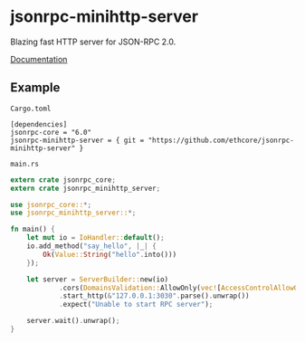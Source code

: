 # jsonrpc-minihttp-server
Blazing fast HTTP server for JSON-RPC 2.0.

[Documentation](http://ethcore.github.io/jsonrpc/jsonrpc_http_server/index.html)

## Example

`Cargo.toml`

```
[dependencies]
jsonrpc-core = "6.0"
jsonrpc-minihttp-server = { git = "https://github.com/ethcore/jsonrpc-minihttp-server" }
```

`main.rs`

```rust
extern crate jsonrpc_core;
extern crate jsonrpc_minihttp_server;

use jsonrpc_core::*;
use jsonrpc_minihttp_server::*;

fn main() {
    let mut io = IoHandler::default();
    io.add_method("say_hello", |_| {
		Ok(Value::String("hello".into()))
	});

    let server = ServerBuilder::new(io)
			.cors(DomainsValidation::AllowOnly(vec![AccessControlAllowOrigin::Null]))
			.start_http(&"127.0.0.1:3030".parse().unwrap())
			.expect("Unable to start RPC server");

	server.wait().unwrap();
}
```
